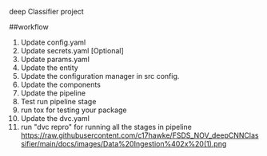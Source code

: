 deep Classifier project

##workflow

1. Update config.yaml
2. Update secrets.yaml [Optional]
3. Update params.yaml
4. Update the entity
5. Update the configuration manager in src config.
6. Update the components
7. Update the pipeline
8. Test run pipeline stage
9. run tox for testing your package
10. Update the dvc.yaml
11. run "dvc repro" for running all the stages in pipeline
https://raw.githubusercontent.com/c17hawke/FSDS_NOV_deepCNNClassifier/main/docs/images/Data%20Ingestion%402x%20(1).png